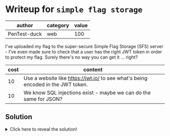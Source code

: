 # Writeup for `simple flag storage`

|    author    | category | value |
|--------------|----------|-------|
| PenTest-duck |   web    |  100  |

I've uploaded my flag to the super-secure Simple Flag Storage (SFS) server - I've even made sure to check that a user has the right JWT token in order to protect my flag. Surely there's no way you can get it ... right?

| cost |                                     content                                      |
|------|----------------------------------------------------------------------------------|
|  10  | Use a website like https://jwt.io/ to see what's being encoded in the JWT token. |
|  10  | We know SQL injections exist - maybe we can do the same for JSON?                |

## Solution

<details>
<summary>Click here to reveal the solution!</summary>

### The Big Idea

TODO: Fill out the big idea.

### Walkthrough

1. TODO: Fill out the walkthrough.
2. TODO: Some more steps.

### Flag(s)

- `BEGINNER{i_t0ld_y0u_n0t_t0_7ru5t_u53r_1npu7}`

</details>
